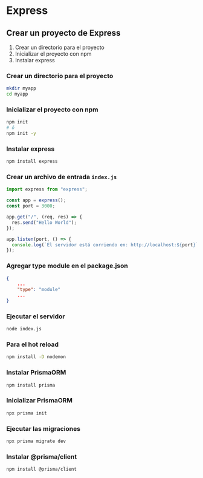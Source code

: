 # Express

## Crear un proyecto de Express

1. Crear un directorio para el proyecto
2. Inicializar el proyecto con npm
3. Instalar express

### Crear un directorio para el proyecto

```bash
mkdir myapp
cd myapp
```

### Inicializar el proyecto con npm

```bash
npm init
# ó
npm init -y
```

### Instalar express

```bash
npm install express
```

### Crear un archivo de entrada `index.js`

```javascript
import express from "express";

const app = express();
const port = 3000;

app.get("/", (req, res) => {
  res.send("Hello World");
});

app.listen(port, () => {
  console.log(`El servidor está corriendo en: http://localhost:${port}`);
});
```

### Agregar type module en el package.json

```json
{
    ...
    "type": "module"
    ...
}
```

### Ejecutar el servidor

```bash
node index.js
```

### Para el hot reload

```bash
npm install -D nodemon
```

### Instalar PrismaORM

```bash
npm install prisma
```

### Inicializar PrismaORM

```bash
npx prisma init
```

### Ejecutar las migraciones

```bash
npx prisma migrate dev
```

### Instalar @prisma/client

```bash
npm install @prisma/client
```